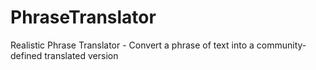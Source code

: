 # PhraseTranslator
Realistic Phrase Translator - Convert a phrase of text into a community-defined translated version
